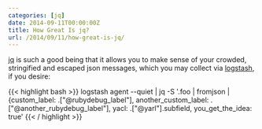 ```yaml
---
categories: [jq]
date: 2014-09-11T00:00:00Z
title: How Great Is jq?
url: /2014/09/11/how-great-is-jq/
---
```


[jq][jq] is such a good being that it allows you to make sense of your crowded, stringified and escaped json messages, which you may collect via [logstash][logstash], if you desire:

{{< highlight bash >}}
    logstash agent --quiet | jq -S '.foo | fromjson | {custom_label: .["@rubydebug_label"], another_custom_label: .["@another_rubydebug_label"], yacl: .["@yarl"].subfield, you_get_the_idea: true'
{{< / highlight >}}

[jq]: http://stedolan.github.io/jq/
[logstash]: http://logstash.net/
